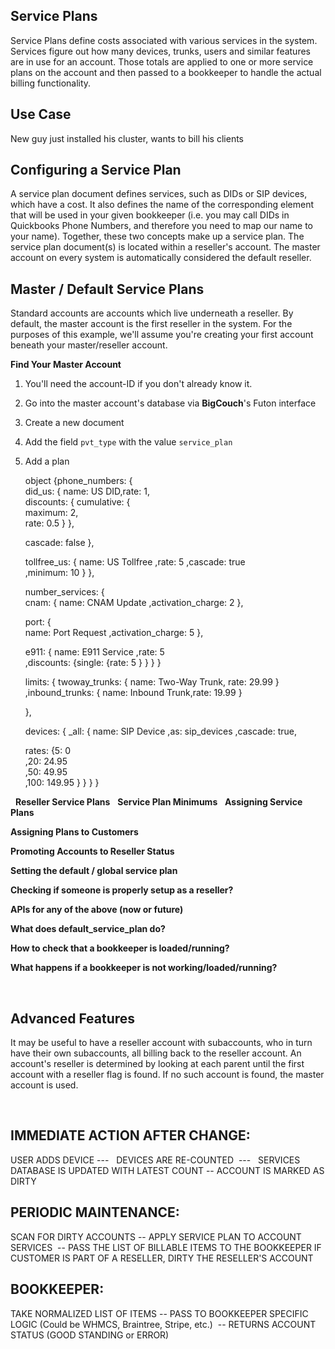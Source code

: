 ## Service Plans

Service Plans define costs associated with various services in the system. Services figure out how many devices, trunks, users and similar 
features are in use for an account. Those totals are applied to one or more service plans on the account and then passed to a bookkeeper to handle the actual billing functionality.
 
## Use Case

New guy just installed his cluster, wants to bill his clients
 

## Configuring a Service Plan

A service plan document defines services, such as DIDs or SIP devices, which have a cost. It also defines the name of the corresponding element that will be used in your given bookkeeper (i.e. you may call DIDs in Quickbooks Phone Numbers, and therefore you need to map our name to your name). Together, these two concepts make up a service plan. The service plan document(s) is located within a reseller's account. The master account on every system is automatically considered the default reseller.

## Master / Default Service Plans

Standard accounts are accounts which live underneath a reseller. By default, the master account is the first reseller in the system. For the purposes of this example, we'll assume you're creating your first account beneath your master/reseller account.


**Find Your Master Account**

1. You'll need the account-ID if you don't already know it.

2. Go into the master account's database via **BigCouch**'s Futon interface

3. Create a new document

4. Add the field `pvt_type` with the value `service_plan`

5. Add a plan 

    object {phone_numbers: {     
    did_us: { name: US DID,rate: 1,    
    discounts: {
    cumulative: {                   
    maximum: 2,                  
    rate: 0.5
      }
    },
           
    cascade: false },
       
    tollfree_us: { name: US Tollfree
    ,rate: 5
    ,cascade: true           
    ,minimum: 10
       }
     },
     
    number_services: {       
    cnam: { name: CNAM Update
    ,activation_charge: 2
    },
       
    port: {           
    name: Port Request
    ,activation_charge: 5
    },
       
    e911: {
     name: E911 Service
    ,rate: 5     
    ,discounts: {single: {rate: 5 }
       }
       }
    }
   
   limits: { twoway_trunks: { name: Two-Way Trunk, rate: 29.99 }
     ,inbound_trunks: { name: Inbound Trunk,rate: 19.99 }
   
    },
    
   devices: { _all: {
    name: SIP Device
    ,as: sip_devices
    ,cascade: true,
           
   rates: {5: 0         
    ,20: 24.95        
    ,50: 49.95           
    ,100: 149.95
      }
     }
    }
   }
 
 
 
**Reseller Service Plans**
 
**Service Plan Minimums**
  
**Assigning Service Plans**

**Assigning Plans to Customers**
 
**Promoting Accounts to Reseller Status**
 
**Setting the default / global service plan**

**Checking if someone is properly setup as a reseller?**

**APIs for any of the above (now or future)**

**What does default_service_plan do?**

**How to check that a bookkeeper is loaded/running?**

**What happens if a bookkeeper is not working/loaded/running?**

 
## Advanced Features

It may be useful to have a reseller account with subaccounts, who in turn have their own subaccounts, all billing back to the reseller account. An account's reseller is determined by looking at each parent until the first account with a reseller flag is found. If no such account is found, the master account is used.

 
## IMMEDIATE ACTION AFTER CHANGE:

 USER ADDS DEVICE ---
  DEVICES ARE RE-COUNTED  ---
  SERVICES DATABASE IS UPDATED WITH LATEST COUNT --
  ACCOUNT IS MARKED AS DIRTY
 
## PERIODIC MAINTENANCE:

 SCAN FOR DIRTY ACCOUNTS --
 APPLY SERVICE PLAN TO ACCOUNT SERVICES  --
 PASS THE LIST OF BILLABLE ITEMS TO THE 
 BOOKKEEPER
 IF CUSTOMER IS PART OF A RESELLER, DIRTY THE RESELLER'S ACCOUNT
 
## BOOKKEEPER:
 TAKE NORMALIZED LIST OF ITEMS --
 PASS TO BOOKKEEPER SPECIFIC LOGIC (Could be WHMCS, Braintree, Stripe, etc.)  --
 RETURNS ACCOUNT STATUS (GOOD STANDING or ERROR)
 
 
 
